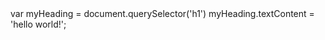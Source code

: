 <sctipt src="scripts/main.js">
var myHeading = document.querySelector('h1')
myHeading.textContent = 'hello world!';
</script>
